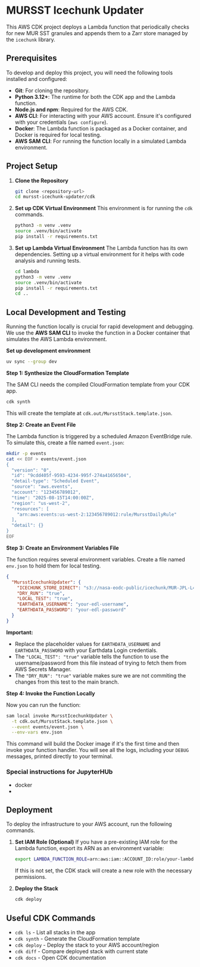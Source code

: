 # MURSST Icechunk Updater

This AWS CDK project deploys a Lambda function that periodically checks for new MUR SST granules and appends them to a Zarr store managed by the `icechunk` library.

## Prerequisites

To develop and deploy this project, you will need the following tools installed and configured:

- **Git**: For cloning the repository.
- **Python 3.12+**: The runtime for both the CDK app and the Lambda function.
- **Node.js and npm**: Required for the AWS CDK.
- **AWS CLI**: For interacting with your AWS account. Ensure it's configured with your credentials (`aws configure`).
- **Docker**: The Lambda function is packaged as a Docker container, and Docker is required for local testing.
- **AWS SAM CLI**: For running the function locally in a simulated Lambda environment.


## Project Setup

1.  **Clone the Repository**
    ```bash
    git clone <repository-url>
    cd mursst-icechunk-updater/cdk
    ```

2.  **Set up CDK Virtual Environment**
    This environment is for running the `cdk` commands.
    ```bash
    python3 -m venv .venv
    source .venv/bin/activate
    pip install -r requirements.txt
    ```

3.  **Set up Lambda Virtual Environment**
    The Lambda function has its own dependencies. Setting up a virtual environment for it helps with code analysis and running tests.
    ```bash
    cd lambda
    python3 -m venv .venv
    source .venv/bin/activate
    pip install -r requirements.txt
    cd .. 
    ```

## Local Development and Testing

Running the function locally is crucial for rapid development and debugging. We use the **AWS SAM CLI** to invoke the function in a Docker container that simulates the AWS Lambda environment.

**Set up development environment**
```bash
uv sync --group dev
```

**Step 1: Synthesize the CloudFormation Template**

The SAM CLI needs the compiled CloudFormation template from your CDK app.
```bash
cdk synth
```
This will create the template at `cdk.out/MursstStack.template.json`.

**Step 2: Create an Event File**

The Lambda function is triggered by a scheduled Amazon EventBridge rule. To simulate this, create a file named `event.json`:
```bash
mkdir -p events
cat << EOF > events/event.json
{
  "version": "0",
  "id": "9cdd405f-9593-4234-995f-274a41656504",
  "detail-type": "Scheduled Event",
  "source": "aws.events",
  "account": "123456789012",
  "time": "2025-08-15T14:00:00Z",
  "region": "us-west-2",
  "resources": [
    "arn:aws:events:us-west-2:123456789012:rule/MursstDailyRule"
  ],
  "detail": {}
}
EOF
```

**Step 3: Create an Environment Variables File**

The function requires several environment variables. Create a file named `env.json` to hold them for local testing.

```json
{
  "MursstIcechunkUpdater": {
    "ICECHUNK_STORE_DIRECT": "s3://nasa-eodc-public/icechunk/MUR-JPL-L4-GLOB-v4.1-virtual-v2-p2",
    "DRY_RUN": "true",
    "LOCAL_TEST": "true",
    "EARTHDATA_USERNAME": "your-edl-username",
    "EARTHDATA_PASSWORD": "your-edl-password"
  }
}
```
**Important:**
- Replace the placeholder values for `EARTHDATA_USERNAME` and `EARTHDATA_PASSWORD` with your Earthdata Login credentials.
- The `"LOCAL_TEST": "true"` variable tells the function to use the username/password from this file instead of trying to fetch them from AWS Secrets Manager.
- The `"DRY_RUN": "true"` variable makes sure we are not commiting the changes from this test to the main branch.

**Step 4: Invoke the Function Locally**

Now you can run the function:
```bash
sam local invoke MursstIcechunkUpdater \
  -t cdk.out/MursstStack.template.json \
  --event events/event.json \
  --env-vars env.json
```
This command will build the Docker image if it's the first time and then invoke your function handler. You will see all the logs, including your `DEBUG` messages, printed directly to your terminal.

### Special instructions for JupyterHUb

- docker
- 

## Deployment

To deploy the infrastructure to your AWS account, run the following commands.

1.  **Set IAM Role (Optional)**
    If you have a pre-existing IAM role for the Lambda function, export its ARN as an environment variable:
    ```bash
    export LAMBDA_FUNCTION_ROLE=arn:aws:iam::ACCOUNT_ID:role/your-lambda-role-name
    ```
    If this is not set, the CDK stack will create a new role with the necessary permissions.

2.  **Deploy the Stack**
    ```bash
    cdk deploy
    ```

## Useful CDK Commands

- `cdk ls`          - List all stacks in the app
- `cdk synth`       - Generate the CloudFormation template
- `cdk deploy`      - Deploy the stack to your AWS account/region
- `cdk diff`        - Compare deployed stack with current state
- `cdk docs`        - Open CDK documentation